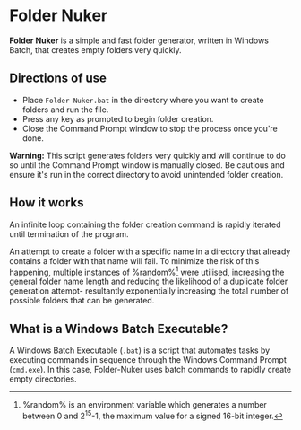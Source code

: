 # Folder Nuker
**Folder Nuker** is a simple and fast folder generator, written in Windows Batch, that creates empty folders very quickly.

## Directions of use
* Place `Folder Nuker.bat` in the directory where you want to create folders and run the file.
* Press any key as prompted to begin folder creation.
* Close the Command Prompt window to stop the process once you're done.

**Warning:** This script generates folders very quickly and will continue to do so until the Command Prompt window is manually closed. Be cautious and ensure it's run in the correct directory to avoid unintended folder creation.

## How it works
An infinite loop containing the folder creation command is rapidly iterated until termination of the program.

An attempt to create a folder with a specific name in a directory that already contains a folder with that name will fail. To minimize the risk of this happening, multiple instances of %random%[^1] were utilised, increasing the general folder name length and reducing the likelihood of a duplicate folder generation attempt- resultantly exponentially increasing the total number of possible folders that can be generated.

## What is a Windows Batch Executable?
A Windows Batch Executable (`.bat`) is a script that automates tasks by executing commands in sequence through the Windows Command Prompt (`cmd.exe`). In this case, Folder-Nuker uses batch commands to rapidly create empty directories.

[^1]: %random% is an environment variable which generates a number between 0 and 2<sup>15</sup>-1, the maximum value for a signed 16-bit integer.
